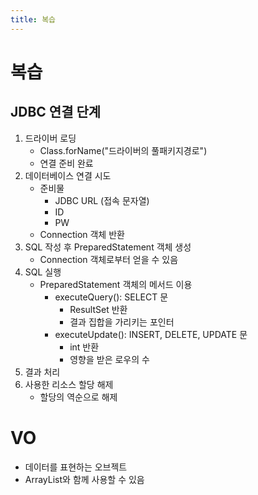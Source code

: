 ```yaml
---
title: 복습
---
```


# 복습
## JDBC 연결 단계
1. 드라이버 로딩
   - Class.forName("드라이버의 풀패키지경로")  
   - 연결 준비 완료
2. 데이터베이스 연결 시도
   - 준비물
     - JDBC URL (접속 문자열)
     - ID
     - PW
   - Connection 객체 반환
3. SQL 작성 후 PreparedStatement 객체 생성
   - Connection 객체로부터 얻을 수 있음
4. SQL 실행
   - PreparedStatement 객체의 메서드 이용
     - executeQuery(): SELECT 문
       - ResultSet 반환
       - 결과 집합을 가리키는 포인터
     - executeUpdate(): INSERT, DELETE, UPDATE 문 
       - int 반환
       - 영향을 받은 로우의 수
5. 결과 처리
6. 사용한 리소스 할당 해제
    - 할당의 역순으로 해제

# VO
- 데이터를 표현하는 오브젝트
- ArrayList와 함께 사용할 수 있음